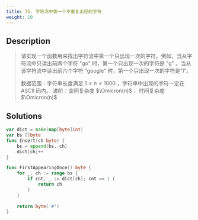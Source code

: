 ```yaml
---
title: 75. 字符流中第一个不重复出现的字符
weight: 10
---
```

## Description

> 请实现一个函数用来找出字符流中第一个只出现一次的字符。例如，当从字符流中只读出前两个字符 "go" 时，第一个只出现一次的字符是 "g" 。当从该字符流中读出前六个字符 “google" 时，第一个只出现一次的字符是"l"。
> 
> 数据范围：字符串长度满足 $1 \le n \le 1000$ ，字符串中出现的字符一定在 ASCII 码内。
> 进阶：空间复杂度 $\Omicron(n)$  ，时间复杂度 $\Omicron(n)$ 

## Solutions

```go
var dict = make(map[byte]int)
var bs []byte
func Insert(ch byte) {
	bs = append(bs, ch)
    dict[ch]++
}

func FirstAppearingOnce() byte {
    for _, ch := range bs {
        if cnt, _ := dict[ch]; cnt == 1 {
            return ch
        }
    }
    
    return byte('#')
}
```
